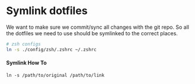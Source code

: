 # Symlink dotfiles

We want to make sure we commit/sync all changes with the git repo. So all the dotfiles we need to use should be symlinked to the correct places. 

```bash
# zsh configs
ln -s ./config/zsh/.zshrc ~/.zshrc
```


#### Symlink How To

```
ln -s /path/to/original /path/to/link
```
